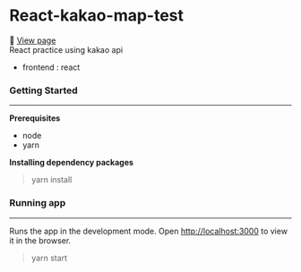 # React-kakao-map-test

[comment]: <> ([![GitHub Pages]&#40;https://img.shields.io/badge/GitHubPages-000000?logo=GitHubPages&logoColor=white&#41;]&#40;https://kys0017.github.io/react-kakao-map-test/&#41;)

<!-- :rocket: [GitHub Pages](https://kys0017.github.io/react-kakao-map-test/)    -->

:rocket: [View page](http://kys-react-kakao-map.netlify.app/)   
React practice using kakao api

- frontend : react

### Getting Started

---

**Prerequisites**

- node
- yarn

**Installing dependency packages**

> yarn install

### Running app

---

Runs the app in the development mode.
Open [http://localhost:3000](http://localhost:3000) to view it in the browser.

> yarn start
